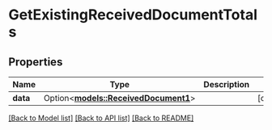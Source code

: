 # GetExistingReceivedDocumentTotals

## Properties

Name | Type | Description | Notes
------------ | ------------- | ------------- | -------------
**data** | Option<[**models::ReceivedDocument1**](ReceivedDocument_1.md)> |  | [optional]

[[Back to Model list]](../README.md#documentation-for-models) [[Back to API list]](../README.md#documentation-for-api-endpoints) [[Back to README]](../README.md)


